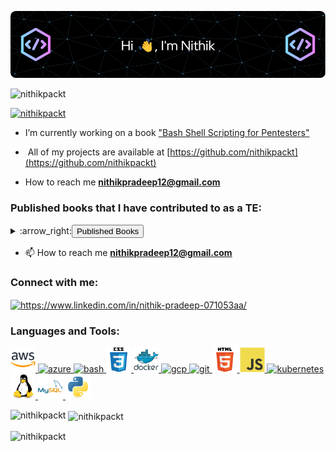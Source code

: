 ![Header](image.png)


<p align="left"> <img src="https://komarev.com/ghpvc/?username=nithikpackt&label=Profile%20views&color=0e75b6&style=flat" alt="nithikpackt" /> </p>

<p align="left"> <a href="https://github.com/ryo-ma/github-profile-trophy"><img src="https://github-profile-trophy.vercel.app/?username=nithikpackt" 1  alt="nithikpackt" /></a> </p>

-  I’m currently working on a book  ["Bash Shell Scripting for Pentesters"](https://github.com/PacktPublishing/Bash-Shell-Scripting-for-Pentesters/tree/main)

- ‍ All of my projects are available at [https://github.com/nithikpackt](https://github.com/nithikpackt)

-  How to reach me **nithikpradeep12@gmail.com**

<h3 align="left">Published books that I have contributed to as a TE:</h3>
<details>
  <summary>:arrow_right:<button>Published Books</button></summary>
  <table border="1">
    <thead>
      <tr>
        <th>Title</th>
        <th>ISBN</th>
      </tr>
    </thead>
    <tbody>
      <tr>
        <table>
  <thead>
    <tr>
      <th>Title</th>
      <th>ISBN</th>
    </tr>
  </thead>
  <tbody>
    <tr>
      <td>Building a DevOps Culture</td>
      <td>180024825</td>
    </tr>
    <tr>
      <td>Azure Architecture Explained</td>
      <td>18376348</td>
    </tr>
    <tr>
      <td>Mastering Tornado</td>
      <td>18032465</td>
    </tr>
    <tr>
      <td>Demystifying Ansible Automation</td>
      <td>18032449</td>
    </tr>
    <tr>
      <td>Mobile App Reverse Engineering</td>
      <td>18010733</td>
    </tr>
    <tr>
      <td>Mastering Elastic Kubernetes Service on AWS</td>
      <td>18032312</td>
    </tr>
    <tr>
      <td>The Linux DevOps Handbook</td>
      <td>18032456</td>
    </tr>
    <tr>
      <td>Cryptography Algorithms</td>
      <td>17896171</td>
    </tr>
    <tr>
      <td>The Art of Social Engineering</td>
      <td>18046136</td>
    </tr>
    <tr>
      <td>NGINX HTTP Server</td>
      <td>18354698</td>
    </tr>
    <tr>
      <td>PowerShell for Penetration Testing</td>
      <td>18350824</td>
    </tr>
    <tr>
      <td>Demystifying Cryptography with OpenSSl 2.0</td>
      <td>18006600</td>
    </tr>
    <tr>
      <td>The Self-Taught Cloud Computing Engineer</td>
      <td>18010733</td>
    </tr>
    <tr>
      <td>Microsoft Azure Fundamentals Certification Guide</td>
      <td>18061237</td>
    </tr>
    <tr>
      <td>Linux Device Driver Development</td>
      <td>18032400</td>
    </tr>
    <tr>
      <td>Industrial Cybersecurity</td>
      <td>18002020</td>
    </tr>
    <tr>
      <td>Secure Continuous Delivery on Google Cloud</td>
      <td>180012921</td>
    </tr>
    <tr>
      <td>Policy Design in the Age of Digital Adoption</td>
      <td>18011171</td>
    </tr>
    <tr>
      <td>Obsessing with Greatness</td>
      <td>18032480</td>
    </tr>
    <tr>
      <td>Security Monitoring and Detection</td>
      <td>163763211</td>
    </tr>
    <tr>
      <td>Becoming CCNA Certified</td>
      <td>18046131</td>
    </tr>
    <tr>
      <td>Attacking and Exploiting Modern Web Applications</td>
      <td>18016162</td>
    </tr>
    <tr>
      <td>Diving into Secure Access Service Edge</td>
      <td>18002421</td>
    </tr>
    <tr>
      <td>Microsoft 365 Identity and Services Exam Guide MS-100</td>
      <td>18389871</td>
    </tr>
    <tr>
      <td>Containers for Developers Handbook</td>
      <td>18061279</td>
    </tr>
    <tr>
      <td>Mastering Linux Administration</td>
      <td>17899642</td>
    </tr>
    <tr>
      <td>Network Programming and Automation Essentials</td>
      <td>18032320</td>
    </tr>
    <tr>
      <td>Certified Information Security Manager Exam Prep Guide</td>
      <td>18010741</td>
    </tr>
    <tr>
      <td>The DevOps Career Handbook</td>
      <td>18032300</td>
    </tr>
    <tr>
      <td>Professional Cloud Architect Google Cloud Certification Guide</td>
      <td>18010122</td>
    </tr>
    <tr>
      <td>The Vulnerability Researcher's Handbook</td>
      <td>18032386</td>
    </tr>
    <tr>
      <td>Linux Service Mesh</td>
      <td>18038110</td>
    </tr>
    <tr>
      <td>Linux Kernel Programming for Networking Professionals</td>
      <td>18002023</td>
    </tr>
    <tr>
      <td>The Complete Guide to DevSecOps in Depth</td>
      <td>18354680</td>
    </tr>
    <tr>
      <td>Architectural Patterns</td>
      <td>18032455</td>
    </tr>
    <tr>
      <td>Tectonics for Developing Scalable Systems</td>
      <td>18005660</td>
    </tr>
    <tr>
      <td>Infosec Strategies and Best Practices</td>
      <td>18018168</td>
    </tr>
    <tr>
      <td>Google Cloud Platform Development</td>
      <td>18376300</td>
    </tr>
    <tr>
      <td>Penetration Testing for Ethical Hackers</td>
      <td>18302120</td>
    </tr>
    <tr>
      <td>Hybrid Cloud Security</td>
      <td>18032336</td>
    </tr>
    <tr>
      <td>Windows Server Administration</td>
      <td>18045181</td>
    </tr>
    <tr>
      <td>Burp Suite Cookbook</td>
      <td>18200610</td>
    </tr>
    <tr>
      <td>Pentest+ All-in-One</td>
      <td>18376331</td>
    </tr>
    <tr>
      <td>Infrastructure Monitoring Cookbook</td>
      <td>18002022</td>
    </tr>
    <tr>
      <td>Rancher Deep Dive</td>
      <td>18032480</td>
    </tr>
    <tr>
      <td>Digital Forensics and Incident Response</td>
      <td>18032386</td>
    </tr>
    <tr>
      <td>Mastering Kubernetes</td>
      <td>18376300</td>
    </tr>
    <tr>
      <td>Backup & Recovery</td>
      <td>18032368</td>
    </tr>
    <tr>
      <td>Mastering Windows Security and Hardening</td>
      <td>18032360</td>
    </tr>
    <tr>
      <td>Building a Cybersecurity Business</td>
      <td>18364670</td>
    </tr>
    <tr>
      <td>Windows Server Administration Design from Scratch</td>
      <td>18010162</td>
    </tr>
    <tr>
      <td>Datadog Cloud Monitoring Quick Start Guide</td>
      <td>18000657</td>
    </tr>
    <tr>
      <td>Mastering Malware Analysis</td>
      <td>18032402</td>
    </tr>
    <tr>
      <td>AWS Certified Cloud Practitioner Exam Guide</td>
      <td>18010750</td>
    </tr>
    <tr>
      <td>Practical Hardware Hacking</td>
      <td>17806201</td>
    </tr>
    <tr>
      <td>Modern DevOps Practices</td>
      <td>18006623</td>
    </tr>
    <tr>
      <td>Practical Memory Forensics</td>
      <td>18010703</td>
    </tr>
    <tr>
      <td>Accelerate DevOps with Terraform</td>
      <td>18031813</td>
    </tr>
    <tr>
      <td>FPGA Programming</td>
      <td>17868054</td>
    </tr>
    <tr>
      <td>Network Automation with Ansible</td>
      <td>18376378</td>
    </tr>
    <tr>
      <td>CompTIA Security+ CASP+ CAS-004 Certification Guide</td>
      <td>18018167</td>
    </tr>
    <tr>
      <td>Terraform for Complete Cloud Automation</td>
      <td>18046196</td>
    </tr>
    <tr>
      <td>AUTOSAR Fundamentals</td>
      <td>18051208</td>
    </tr>
    <tr>
      <td>Azure Security Center</td>
      <td>18045179</td>
    </tr>
    <tr>
      <td>Data Science for Malware Analysis</td>
      <td>18045186</td>
    </tr>
    <tr>
      <td>Hands-On Python for DevOps</td>
      <td>18300011</td>
    </tr>
    <tr>
      <td>Jenkins Administrator's Guide</td>
      <td>18388243</td>
    </tr>
    <tr>
      <td>Implementing Observability for Success</td>
      <td>18002021</td>
    </tr>
    <tr>
      <td>Exam Ref AZ-304 Microsoft Azure Architect Design Certification Guide</td>
      <td>18000680</td>
    </tr>
    <tr>
      <td>Bootstrapping Service Mesh Implementations with Istio</td>
      <td>18032466</td>
    </tr>
    <tr>
      <td>The Ins and Outs of Azure VMware Solution</td>
      <td>18018143</td>
    </tr>
    <tr>
      <td>Certified Ethical Hacker (CEH) v11 Official Certified Guide</td>
      <td>18018130</td>
    </tr>
    <tr>
      <td>Code for Beginners</td>
      <td>18376316</td>
    </tr>
    <tr>
      </tr>
      </tbody>
  </table>
</details>



- 📫 How to reach me **nithikpradeep12@gmail.com**

<h3 align="left">Connect with me:</h3>
<p align="left">
<a href="https://www.linkedin.com/in/nithik-pradeep-071053aa/" target="blank"><img align="center" src="https://raw.githubusercontent.com/rahuldkjain/github-profile-readme-generator/master/src/images/icons/Social/linked-in-alt.svg" alt="https://www.linkedin.com/in/nithik-pradeep-071053aa/" height="30" width="40" /></a>
</p>

<h3 align="left">Languages and Tools:</h3>
<p align="left"> <a href="https://aws.amazon.com" target="_blank" rel="noreferrer"> <img src="https://raw.githubusercontent.com/devicons/devicon/master/icons/amazonwebservices/amazonwebservices-original-wordmark.svg" alt="aws" width="40" height="40"/> </a> <a href="https://azure.microsoft.com/en-in/" target="_blank" rel="noreferrer"> <img src="https://www.vectorlogo.zone/logos/microsoft_azure/microsoft_azure-icon.svg" alt="azure" width="40" height="40"/> </a> <a href="https://www.gnu.org/software/bash/" target="_blank" rel="noreferrer"> <img src="https://www.vectorlogo.zone/logos/gnu_bash/gnu_bash-icon.svg" alt="bash" width="40" height="40"/> </a> <a href="https://www.w3schools.com/css/" target="_blank" rel="noreferrer"> <img src="https://raw.githubusercontent.com/devicons/devicon/master/icons/css3/css3-original-wordmark.svg" alt="css3" width="40" height="40"/> </a> <a href="https://www.docker.com/" target="_blank" rel="noreferrer"> <img src="https://raw.githubusercontent.com/devicons/devicon/master/icons/docker/docker-original-wordmark.svg" alt="docker" width="40" height="40"/> </a> <a href="https://cloud.google.com" target="_blank" rel="noreferrer"> <img src="https://www.vectorlogo.zone/logos/google_cloud/google_cloud-icon.svg" alt="gcp" width="40" height="40"/> </a> <a href="https://git-scm.com/" target="_blank" rel="noreferrer"> <img src="https://www.vectorlogo.zone/logos/git-scm/git-scm-icon.svg" alt="git" width="40" height="40"/> </a> <a href="https://www.w3.org/html/" target="_blank" rel="noreferrer"> <img src="https://raw.githubusercontent.com/devicons/devicon/master/icons/html5/html5-original-wordmark.svg" alt="html5" width="40" height="40"/> </a> <a href="https://developer.mozilla.org/en-US/docs/Web/JavaScript" target="_blank" rel="noreferrer"> <img src="https://raw.githubusercontent.com/devicons/devicon/master/icons/javascript/javascript-original.svg" alt="javascript" width="40" height="40"/> </a> <a href="https://kubernetes.io" target="_blank" rel="noreferrer"> <img src="https://www.vectorlogo.zone/logos/kubernetes/kubernetes-icon.svg" alt="kubernetes" width="40" height="40"/> </a> <a href="https://www.linux.org/" target="_blank" rel="noreferrer"> <img src="https://raw.githubusercontent.com/devicons/devicon/master/icons/linux/linux-original.svg" alt="linux" width="40" height="40"/> </a> <a href="https://www.mysql.com/" target="_blank" rel="noreferrer"> <img src="https://raw.githubusercontent.com/devicons/devicon/master/icons/mysql/mysql-original-wordmark.svg" alt="mysql" width="40" height="40"/> </a> <a href="https://www.python.org" target="_blank" rel="noreferrer"> <img src="https://raw.githubusercontent.com/devicons/devicon/master/icons/python/python-original.svg" alt="python" width="40" height="40"/> </a> </p>

<p><img align="left" src="https://github-readme-stats.vercel.app/api/top-langs?username=nithikpackt&show_icons=true&locale=en&layout=compact" alt="nithikpackt" /></p>

<p>&nbsp;<img align="center" src="https://github-readme-stats.vercel.app/api?username=nithikpackt&show_icons=true&locale=en" alt="nithikpackt" /></p>

<p><img align="center" src="https://github-readme-streak-stats.herokuapp.com/?user=nithikpackt&" alt="nithikpackt" /></p>
